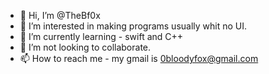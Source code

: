 - 👋 Hi, I’m @TheBf0x
- 👀 I’m interested in making programs usually whit no UI.
- 🌱 I’m currently learning - swift and C++
- 💞️ I’m not looking to collaborate.
- 📫 How to reach me - my gmail is 0bloodyfox@gmail.com
